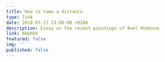 ```yaml
---
title: How to tame a distance
type: link
date: 2018-07-17 23:00:00 +0100
description: Essay on the recent paintings of Noel McKenna
link: bbbbbb
featured: false
img: ''
published: false
---
```

